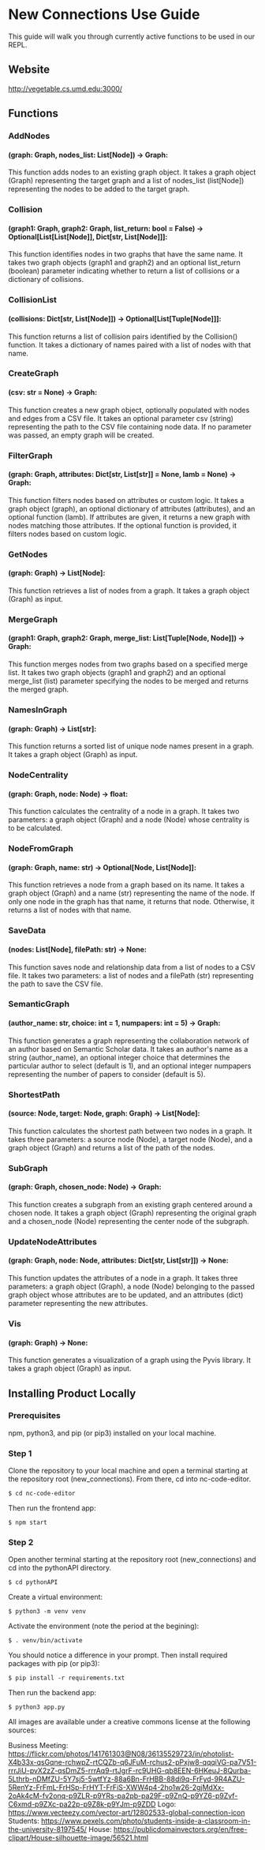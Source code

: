 # New Connections Use Guide

This guide will walk you through currently active functions to be used in our REPL. 

## Website

http://vegetable.cs.umd.edu:3000/


## Functions
### AddNodes
#### (graph: Graph, nodes_list: List[Node]) -> Graph: 
This function adds nodes to an existing graph object. It takes a graph object (Graph) representing the target graph and a list of nodes_list (list[Node]) representing the nodes to be added to the target graph.

### Collision
#### (graph1: Graph, graph2: Graph, list_return: bool = False) -> Optional[List[List[Node]], Dict[str, List[Node]]]: 
This function identifies nodes in two graphs that have the same name. It takes two graph objects (graph1 and graph2) and an optional list_return (boolean) parameter indicating whether to return a list of collisions or a dictionary of collisions.

### CollisionList
#### (collisions: Dict[str, List[Node]]) -> Optional[List[Tuple[Node]]]: 
This function returns a list of collision pairs identified by the Collision() function. It takes a dictionary of names paired with a list of nodes with that name.

### CreateGraph
#### (csv: str = None) -> Graph: 
This function creates a new graph object, optionally populated with nodes and edges from a CSV file. It takes an optional parameter csv (string) representing the path to the CSV file containing node data. If no parameter was passed, an empty graph will be created.

### FilterGraph
#### (graph: Graph, attributes: Dict[str, List[str]] = None, lamb = None) -> Graph: 
This function filters nodes based on attributes or custom logic. It takes a graph object (graph), an optional dictionary of attributes (attributes), and an optional function (lamb). If attributes are given, it returns a new graph with nodes matching those attributes. If the optional function is provided, it filters nodes based on custom logic. 

### GetNodes
#### (graph: Graph) -> List[Node]: 
This function retrieves a list of nodes from a graph. It takes a graph object (Graph) as input.

### MergeGraph
#### (graph1: Graph, graph2: Graph, merge_list: List[Tuple[Node, Node]]) -> Graph: 
This function merges nodes from two graphs based on a specified merge list. It takes two graph objects (graph1 and graph2) and an optional merge_list (list) parameter specifying the nodes to be merged and returns the merged graph.

### NamesInGraph
#### (graph: Graph) -> List[str]: 
This function returns a sorted list of unique node names present in a graph. It takes a graph object (Graph) as input.

### NodeCentrality
#### (graph: Graph, node: Node) -> float:
This function calculates the centrality of a node in a graph. It takes two parameters: a graph object (Graph) and a node (Node) whose centrality is to be calculated.

### NodeFromGraph
#### (graph: Graph, name: str) -> Optional[Node, List[Node]]: 
This function retrieves a node from a graph based on its name. It takes a graph object (Graph) and a name (str) representing the name of the node. If only one node in the graph has that name, it returns that node. Otherwise, it returns a list of nodes with that name.

### SaveData
#### (nodes: List[Node], filePath: str) -> None:
This function saves node and relationship data from a list of nodes to a CSV file. It takes two parameters: a list of nodes and a filePath (str) representing the path to save the CSV file.

### SemanticGraph
#### (author_name: str, choice: int = 1, numpapers: int = 5) -> Graph: 
This function generates a graph representing the collaboration network of an author based on Semantic Scholar data. It takes an author's name as a string (author_name), an optional integer choice that determines the particular author to select (default is 1), and an optional integer numpapers representing the number of papers to consider (default is 5).

### ShortestPath
#### (source: Node, target: Node, graph: Graph) -> List[Node]:
This function calculates the shortest path between two nodes in a graph. It takes three parameters: a source node (Node), a target node (Node), and a graph object (Graph) and returns a list of the path of the nodes.

### SubGraph
#### (graph: Graph, chosen_node: Node) -> Graph: 
This function creates a subgraph from an existing graph centered around a chosen node. It takes a graph object (Graph) representing the original graph and a chosen_node (Node) representing the center node of the subgraph.

### UpdateNodeAttributes
#### (graph: Graph, node: Node, attributes: Dict[str, List[str]]) -> None: 
This function updates the attributes of a node in a graph. It takes three parameters: a graph object (Graph), a node (Node) belonging to the passed graph object whose attributes are to be updated, and an attributes (dict) parameter representing the new attributes.

### Vis
#### (graph: Graph) -> None:
This function generates a visualization of a graph using the Pyvis library. It takes a graph object (Graph) as input.

## Installing Product Locally
### Prerequisites
npm, python3, and pip (or pip3) installed on your local machine.

### Step 1
Clone the repository to your local machine and open a terminal starting at the repository root (new_connections). From there, cd into nc-code-editor.
```console
$ cd nc-code-editor
```
Then run the frontend app:
```console
$ npm start
```

### Step 2
Open another terminal starting at the repository root (new_connections) and cd into the pythonAPI directory.
```console
$ cd pythonAPI
```
Create a virtual environment:
```console
$ python3 -m venv venv
```
Activate the environment (note the period at the begining):
```console
$ . venv/bin/activate
```
You should notice a difference in your prompt. Then install required packages with pip (or pip3):
```console
$ pip install -r requirements.txt
```
Then run the backend app:
```console
$ python3 app.py
```

All images are available under a creative commons license at the following sources:

Business Meeting: https://flickr.com/photos/141761303@N08/36135529723/in/photolist-X4b33x-qsGqne-rchwpZ-rtCQZb-q6JFuM-rchus2-pPxjw8-qqqiVG-pa7V51-rrrJiU-pvX2zZ-qsDmZ5-rrrAq9-rtJgrF-rc9UHG-qb8EEN-6HKeuJ-8Qurba-5Lthrb-nDMfZU-5Y7sj5-5wtfYz-88a6Bn-FrHBB-88di9q-FrFyd-9R4AZU-5RenYz-FrFmL-FrHSp-FrHYT-FrFiS-XWW4p4-2ho1w26-2gjMdXx-2oAk4cM-fv2onq-p9ZLR-p9YRs-pa2pb-pa29F-p9ZnQ-p9YZ6-p9Zvf-C6xmd-p9ZXc-pa22p-p9Z8k-p9YJm-p9ZDD
Logo: https://www.vecteezy.com/vector-art/12802533-global-connection-icon
Students: https://www.pexels.com/photo/students-inside-a-classroom-in-the-university-8197545/
House: https://publicdomainvectors.org/en/free-clipart/House-silhouette-image/56521.html

